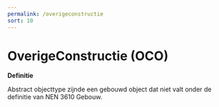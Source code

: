 ```yaml
---
permalink: /overigeconstructie
sort: 10
---
```


OverigeConstructie (OCO)
==================

**Definitie**

Abstract objecttype zijnde een gebouwd object dat niet valt onder de definitie
van NEN 3610 Gebouw.
